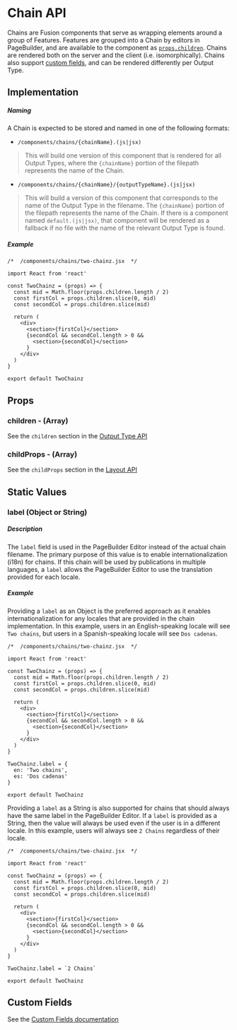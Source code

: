 Chain API
=========

Chains are Fusion components that serve as wrapping elements around a group of Features. Features are grouped into a Chain by editors in PageBuilder, and are available to the component as [<code>props.children</code>](#children). Chains are rendered both on the server and the client (i.e. isomorphically). Chains also support [custom fields](#custom-fields), and can be rendered differently per Output Type.

Implementation
--------------

##### Naming

A Chain is expected to be stored and named in one of the following formats:

*   `/components/chains/{chainName}.(js|jsx)`

> This will build one version of this component that is rendered for all Output Types, where the `{chainName}` portion of the filepath represents the name of the Chain.

*   `/components/chains/{chainName}/{outputTypeName}.(js|jsx)`

> This will build a version of this component that corresponds to the name of the Output Type in the filename. The `{chainName}` portion of the filepath represents the name of the Chain. If there is a component named `default.(js|jsx)`, that component will be rendered as a fallback if no file with the name of the relevant Output Type is found.

##### Example

    /*  /components/chains/two-chainz.jsx  */
    
    import React from 'react'
    
    const TwoChainz = (props) => {
      const mid = Math.floor(props.children.length / 2)
      const firstCol = props.children.slice(0, mid)
      const secondCol = props.children.slice(mid)
    
      return (
        <div>
          <section>{firstCol}</section>
          {secondCol && secondCol.length > 0 &&
            <section>{secondCol}</section>
          }
        </div>
      )
    }
    
    export default TwoChainz
    

Props
-----

### children - (Array)

See the `children` section in the [Output Type API](./api-output.md#children)

### childProps - (Array)

See the `childProps` section in the [Layout API](./api-layout.md#childProps)

Static Values
-------------

### label (Object or String)

##### Description

The `label` field is used in the PageBuilder Editor instead of the actual chain filename. The primary purpose of this value is to enable internationalization (i18n) for chains. If this chain will be used by publications in multiple languages, a `label` allows the PageBuilder Editor to use the translation provided for each locale.

##### Example

Providing a `label` as an Object is the preferred approach as it enables internationalization for any locales that are provided in the chain implementation. In this example, users in an English-speaking locale will see `Two chains`, but users in a Spanish-speaking locale will see `Dos cadenas`.

    /*  /components/chains/two-chainz.jsx  */
    
    import React from 'react'
    
    const TwoChainz = (props) => {
      const mid = Math.floor(props.children.length / 2)
      const firstCol = props.children.slice(0, mid)
      const secondCol = props.children.slice(mid)
    
      return (
        <div>
          <section>{firstCol}</section>
          {secondCol && secondCol.length > 0 &&
            <section>{secondCol}</section>
          }
        </div>
      )
    }
    
    TwoChainz.label = {
      en: 'Two chains',
      es: 'Dos cadenas'
    }
    
    export default TwoChainz
    

Providing a `label` as a String is also supported for chains that should always have the same label in the PageBuilder Editor. If a `label` is provided as a String, then the value will always be used even if the user is in a different locale. In this example, users will always see `2 Chains` regardless of their locale.

    /*  /components/chains/two-chainz.jsx  */
    
    import React from 'react'
    
    const TwoChainz = (props) => {
      const mid = Math.floor(props.children.length / 2)
      const firstCol = props.children.slice(0, mid)
      const secondCol = props.children.slice(mid)
    
      return (
        <div>
          <section>{firstCol}</section>
          {secondCol && secondCol.length > 0 &&
            <section>{secondCol}</section>
          }
        </div>
      )
    }
    
    TwoChainz.label = `2 Chains`
    
    export default TwoChainz
    

Custom Fields
-------------

See the [Custom Fields documentation](./api-custom-fields.md)